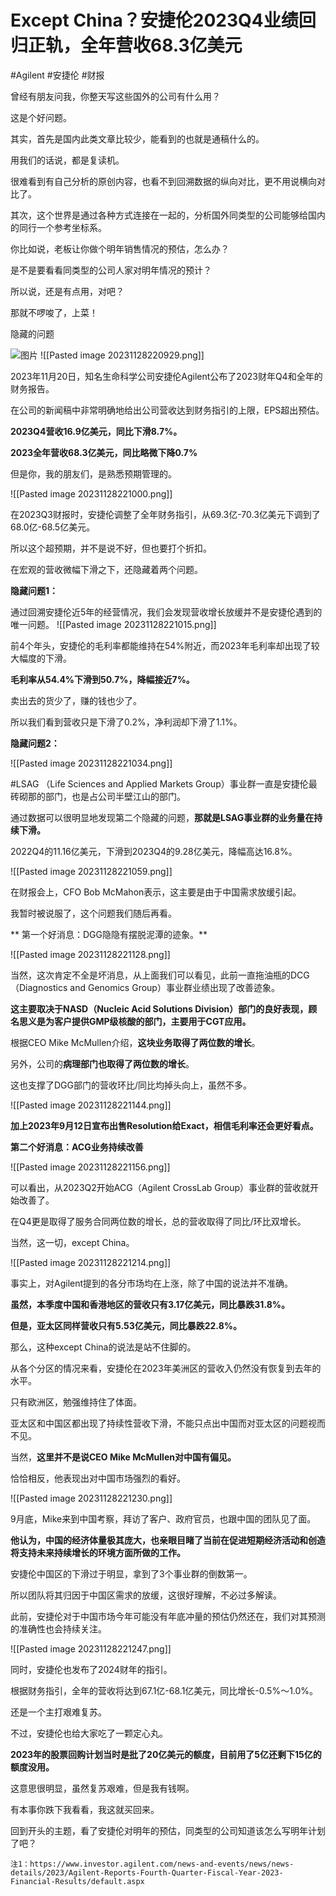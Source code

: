 # Except China？安捷伦2023Q4业绩回归正轨，全年营收68.3亿美元

#Agilent #安捷伦 #财报 

曾经有朋友问我，你整天写这些国外的公司有什么用？

这是个好问题。

其实，首先是国内此类文章比较少，能看到的也就是通稿什么的。

用我们的话说，都是复读机。

很难看到有自己分析的原创内容，也看不到回溯数据的纵向对比，更不用说横向对比了。

其次，这个世界是通过各种方式连接在一起的，分析国外同类型的公司能够给国内的同行一个参考坐标系。

你比如说，老板让你做个明年销售情况的预估，怎么办？

是不是要看看同类型的公司人家对明年情况的预计？

所以说，还是有点用，对吧？

那就不啰唆了，上菜！

隐藏的问题

![图片](https://mmbiz.qpic.cn/mmbiz_png/yRDp2K3ZBpKOicaBvhSTPZYqTVq8ku50NMtfAqkWhJw2cyMfYEhzIZHlVGLH0Wl2tQ8usSOv6xbZxBiabe1XiaLhA/640?wx_fmt=png&tp=wxpic&wxfrom=5&wx_lazy=1&wx_co=1)
![[Pasted image 20231128220929.png]]

2023年11月20日，知名生命科学公司安捷伦Agilent公布了2023财年Q4和全年的财务报告。

在公司的新闻稿中非常明确地给出公司营收达到财务指引的上限，EPS超出预估。

**2023Q4营收16.9亿美元，同比下滑8.7%。**

**2023全年营收68.3亿美元，同比略微下降0.7%**

但是你，我的朋友们，是熟悉预期管理的。

![[Pasted image 20231128221000.png]]

在2023Q3财报时，安捷伦调整了全年财务指引，从69.3亿-70.3亿美元下调到了68.0亿-68.5亿美元。

所以这个超预期，并不是说不好，但也要打个折扣。

在宏观的营收微幅下滑之下，还隐藏着两个问题。

**隐藏问题1：**

通过回溯安捷伦近5年的经营情况，我们会发现营收增长放缓并不是安捷伦遇到的唯一问题。
![[Pasted image 20231128221015.png]]

前4个年头，安捷伦的毛利率都能维持在54%附近，而2023年毛利率却出现了较大幅度的下滑。

**毛利率从54.4%下滑到50.7%，降幅接近7%。**

卖出去的货少了，赚的钱也少了。

所以我们看到营收只是下滑了0.2%，净利润却下滑了1.1%。

**隐藏问题2：**

![[Pasted image 20231128221034.png]]

#LSAG （Life Sciences and Applied Markets Group）事业群一直是安捷伦最砖砌那的部门，也是占公司半壁江山的部门。

通过数据可以很明显地发现第二个隐藏的问题，**那就是LSAG事业群的业务量在持续下滑。**

2022Q4的11.16亿美元，下滑到2023Q4的9.28亿美元，降幅高达16.8%。

![[Pasted image 20231128221059.png]]

在财报会上，CFO Bob McMahon表示，这主要是由于中国需求放缓引起。

我暂时被说服了，这个问题我们随后再看。

**  第一个好消息：DGG隐隐有摆脱泥潭的迹象。**

![[Pasted image 20231128221128.png]]

当然，这次肯定不全是坏消息，从上面我们可以看见，此前一直拖油瓶的DCG（Diagnostics and Genomics Group）事业群业绩出现了改善迹象。

**这主要取决于NASD（Nucleic Acid Solutions Division）部门的良好表现，顾名思义是为客户提供GMP级核酸的部门，主要用于CGT应用。**

根据CEO Mike McMullen介绍，**这块业务取得了两位数的增长**。

另外，公司的**病理部门也取得了两位数的增长**。

这也支撑了DGG部门的营收环比/同比均掉头向上，虽然不多。

![[Pasted image 20231128221144.png]]

**加上2023年9月12日宣布出售Resolution给Exact，相信毛利率还会更好看点。**

**第二个好消息：ACG业务持续改善**

![[Pasted image 20231128221156.png]]

可以看出，从2023Q2开始ACG（Agilent CrossLab Group）事业群的营收就开始改善了。

在Q4更是取得了服务合同两位数的增长，总的营收取得了同比/环比双增长。

当然，这一切，except China。

![[Pasted image 20231128221214.png]]

事实上，对Agilent提到的各分市场均在上涨，除了中国的说法并不准确。

**虽然，本季度中国和香港地区的营收只有3.17亿美元，同比暴跌31.8%。**

**但是，亚太区同样营收只有5.53亿美元，同比暴跌22.8%。**

那么，这种except China的说法是站不住脚的。

从各个分区的情况来看，安捷伦在2023年美洲区的营收入仍然没有恢复到去年的水平。

只有欧洲区，勉强维持住了体面。

亚太区和中国区都出现了持续性营收下滑，不能只点出中国而对亚太区的问题视而不见。

当然，**这里并不是说CEO Mike McMullen对中国有偏见。**

恰恰相反，他表现出对中国市场强烈的看好。

![[Pasted image 20231128221230.png]]

9月底，Mike来到中国考察，拜访了客户、政府官员，也跟中国的团队见了面。

**他认为，中国的经济体量极其庞大，也亲眼目睹了当前在促进短期经济活动和创造将支持未来持续增长的环境方面所做的工作。**

安捷伦中国区的下滑过于明显，拿到了3个事业群的倒数第一。

所以团队将其归因于中国区需求的放缓，这很好理解，不必过多解读。

此前，安捷伦对于中国市场今年可能没有年底冲量的预估仍然还在，我们对其预测的准确性也会持续关注。

![[Pasted image 20231128221247.png]]

同时，安捷伦也发布了2024财年的指引。

根据财务指引，全年的营收将达到67.1亿-68.1亿美元，同比增长-0.5%～1.0%。

还是一个主打艰难复苏。

不过，安捷伦也给大家吃了一颗定心丸。

**2023年的股票回购计划当时是批了20亿美元的额度，目前用了5亿还剩下15亿的额度没用。**

这意思很明显，虽然复苏艰难，但是我有钱啊。

有本事你跌下我看看，我这就买回来。

回到开头的主题，看了安捷伦对明年的预估，同类型的公司知道该怎么写明年计划了吧？

```
注1：https://www.investor.agilent.com/news-and-events/news/news-details/2023/Agilent-Reports-Fourth-Quarter-Fiscal-Year-2023-Financial-Results/default.aspx
```